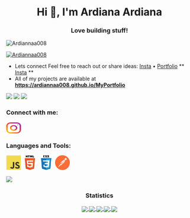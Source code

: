 <h1 align="center">Hi 👋, I'm Ardiana Ardiana</h1>
<h3 align="center">Love building stuff!</h3>
<p align="left"> <img src="https://komarev.com/ghpvc/?username=Ardiannaa008&label=Profile%20views&color=0e75b6&style=flat" alt="Ardiannaa008" /> </p>

<p align="left"> <a href="https://github.com/ryo-ma/github-profile-trophy"><img src="https://github-profile-trophy.vercel.app/?username=Ardiannaa008&theme=" alt="Ardiannaa008" /></a> </p>


- Lets connect Feel free to reach out or share ideas: [Insta](https://www.instagram.com/ardianaajdarii/) • [Portfolio](https://ardiannaa008.github.io/MyPortfolio/) ** [Insta](https://www.instagram.com/ardianaajdarii/) **
- All of my projects are available at **https://ardiannaa008.github.io/MyPortfolio**

<div> <a href="https://github.com/Ardiannaa008" target="_blank"><img src="https://img.shields.io/badge/GitHub-100000?style=for-the-badge&logo=github&logoColor=white" target="_blank"></a>
<a href="https://instagram.com/ardianaajdarii" target="_blank"><img src="https://img.shields.io/badge/Instagram-E4405F?style=for-the-badge&logo=instagram&logoColor=white" target="_blank"></a>
<a href = "mailto: [Insta](https://www.instagram.com/ardianaajdarii/) "><img src="https://img.shields.io/badge/-Gmail-%23333?style=for-the-badge&logo=gmail&logoColor=white" target="_blank"></a>
</div><h3 align="left">Connect with me:</h3>
<p align="left">
<a href="https://instagram.com/ardianaajdarii" target="blank"><img align="center" src="https://raw.githubusercontent.com/teamedwardforever/Readme-Generator/71f25dd8b98329b168142a6b782a107b75eab178/svg/Social/instagram.svg" alt="ardianaajdarii" height="30" width="40" /></a></p>

<h3 align="left">Languages and Tools:</h3>
<p align="left">
<img src="https://raw.githubusercontent.com/teamedwardforever/Readme-Generator/71f25dd8b98329b168142a6b782a107b75eab178/svg/Skills/Languages/javascript-original.svg" alt="Javascript" width="40" height="40"/>
<img src="https://raw.githubusercontent.com/teamedwardforever/Readme-Generator/71f25dd8b98329b168142a6b782a107b75eab178/svg/Skills/Frontend/html5-original-wordmark.svg" alt="HTML" width="40" height="40"/>
<img src="https://raw.githubusercontent.com/teamedwardforever/Readme-Generator/71f25dd8b98329b168142a6b782a107b75eab178/svg/Skills/Frontend/css3-original-wordmark.svg" alt="Css" width="40" height="40"/>
<img src="https://raw.githubusercontent.com/teamedwardforever/Readme-Generator/71f25dd8b98329b168142a6b782a107b75eab178/svg/Skills/Software/getpostman-icon.svg" alt="Postman" width="40" height="40"/>
</p>

<img src="https://user-images.githubusercontent.com/73097560/115834477-dbab4500-a447-11eb-908a-139a6edaec5c.gif"><h3 align="center">Statistics</h3>
<div align="center">
<a href="https://github.com/Ardiannaa008">
<img align="center" src="http://github-profile-summary-cards.vercel.app/api/cards/stats?username=Ardiannaa008&theme=2077" height="180em" />
<img align="center" src="http://github-profile-summary-cards.vercel.app/api/cards/most-commit-language?username=Ardiannaa008&theme=2077" height="180em" />
<img align="center" src="http://github-profile-summary-cards.vercel.app/api/cards/repos-per-language?username=Ardiannaa008&theme=2077" height="180em" />
<img align="center" src="http://github-profile-summary-cards.vercel.app/api/cards/productive-time?username=Ardiannaa008&theme=2077" height="180em" />
<img align="center" src="http://github-profile-summary-cards.vercel.app/api/cards/profile-details?username=Ardiannaa008&theme=2077" height="180em" />
</div>
